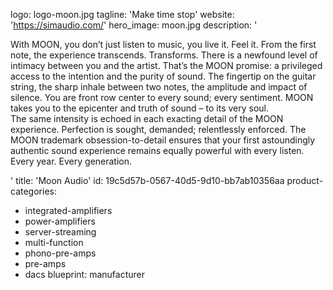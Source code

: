 logo: logo-moon.jpg
tagline: 'Make time stop'
website: 'https://simaudio.com/'
hero_image: moon.jpg
description: '<p>With MOON, you don’t just listen to music, you live it. Feel it. From the first note, the experience transcends. Transforms. There is a newfound level of intimacy between you and the artist. That’s the MOON promise: a privileged access to the intention and the purity of sound. The fingertip on the guitar string, the sharp inhale between two notes, the amplitude and impact of silence. You are front row center to every sound; every sentiment. MOON takes you to the epicenter and truth of sound – to its very soul.<br>The same intensity is echoed in each exacting detail of the MOON experience. Perfection is sought, demanded; relentlessly enforced. The MOON trademark obsession-to-detail ensures that your first astoundingly authentic sound experience remains equally powerful with every listen. Every year. Every generation.</p>'
title: 'Moon Audio'
id: 19c5d57b-0567-40d5-9d10-bb7ab10356aa
product-categories:
  - integrated-amplifiers
  - power-amplifiers
  - server-streaming
  - multi-function
  - phono-pre-amps
  - pre-amps
  - dacs
blueprint: manufacturer
